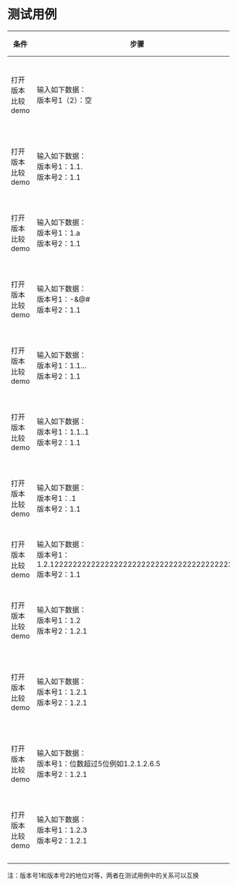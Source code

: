 # 测试用例

条件 | 步骤 | 预期结果 | 实际结果
---|---|---|---
打开版本比较demo| 输入如下数据：<br/>版本号1（2）：空| 提示：版本号1（2）不可为空 | 提示：版本号1（2）不可为空
打开版本比较demo | 输入如下数据：<br/>版本号1：1.1. <br/> 版本号2：1.1| 提示：版本号1格式非法 | 提示：版本号1格式非法
打开版本比较demo | 输入如下数据：<br/>版本号1：1.a <br/> 版本号2：1.1| 提示：版本号1无法输入 | 提示：版本号1无法输入
打开版本比较demo | 输入如下数据：<br/>版本号1：-&@# <br/> 版本号2：1.1| 提示：版本号1格式非法 | 提示：版本号1格式非法
打开版本比较demo | 输入如下数据：<br/>版本号1：1.1... <br/> 版本号2：1.1| 提示：版本号1格式非法 | 提示：版本号1格式非法
打开版本比较demo | 输入如下数据：<br/>版本号1：1.1..1 <br/> 版本号2：1.1| 提示：版本号1格式非法 | 提示：版本号1格式非法
打开版本比较demo | 输入如下数据：<br/>版本号1：.1 <br/> 版本号2：1.1| 提示：版本号1格式非法 | 提示：版本号1格式非法
打开版本比较demo | 输入如下数据：<br/>版本号1：1.2.12222222222222222222222222222222222222222 <br/> 版本号2：1.1| 提示：版本号过长 | 提示：版本号过长
打开版本比较demo | 输入如下数据：<br/>版本号1：1.2 <br/> 版本号2：1.2.1| 提示：版本号2高于版本号1 | 提示：版本号2高于版本号1
打开版本比较demo | 输入如下数据：<br/>版本号1：1.2.1 <br/> 版本号2：1.2.1| 提示：版本号1和版本号2相同 | 提示：版本号1和版本号2相同
打开版本比较demo | 输入如下数据：<br/>版本号1：位数超过5位例如1.2.1.2.6.5 <br/> 版本号2：1.2.1| 提示：版本号1格式非法 | 提示：版本号1格式非法
打开版本比较demo | 输入如下数据：<br/>版本号1：1.2.3 <br/> 版本号2：1.2.1| 提示：版本号1高于版本号2 | 提示：版本号1高于版本号2

注：版本号1和版本号2的地位对等，两者在测试用例中的关系可以互换


